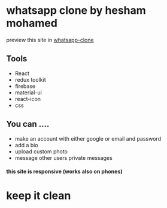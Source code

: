 <h1>whatsapp clone by hesham mohamed</h1>
preview this site in <a href='www.whatsapp-clone.ml' target='_blank'>whatsapp-clone</a>

<h2>Tools</h2>
<ul>
  <li>React</li>
  <li>redux toolkit</li>
  <li>firebase</li>
  <li>material-ui</li>
  <li>react-icon</li>
  <li>css</li>
</ul>

<h2>You can ....</h2>
<ul>
  <li>make an account with either google or email and password</li>
  <li>add a bio</li>
  <li>upload custom photo</li>
  <li>message other users private messages</li>
</ul>

<h4>this site is responsive (works also on phones)</h4>
<h1> keep it clean </h1>
